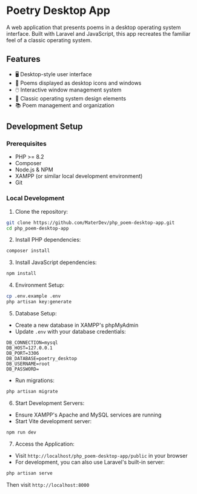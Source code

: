 # Poetry Desktop App

A web application that presents poems in a desktop operating system interface. Built with Laravel and JavaScript, this app recreates the familiar feel of a classic operating system.

## Features

- 🖥️ Desktop-style user interface
- 📝 Poems displayed as desktop icons and windows
- 🖱️ Interactive window management system
- 🎨 Classic operating system design elements
- 📚 Poem management and organization

## Development Setup

### Prerequisites

- PHP >= 8.2
- Composer
- Node.js & NPM
- XAMPP (or similar local development environment)
- Git

### Local Development

1. Clone the repository:
```bash
git clone https://github.com/MaterDev/php_poem-desktop-app.git
cd php_poem-desktop-app
```

2. Install PHP dependencies:
```bash
composer install
```

3. Install JavaScript dependencies:
```bash
npm install
```

4. Environment Setup:
```bash
cp .env.example .env
php artisan key:generate
```

5. Database Setup:
- Create a new database in XAMPP's phpMyAdmin
- Update `.env` with your database credentials:
```
DB_CONNECTION=mysql
DB_HOST=127.0.0.1
DB_PORT=3306
DB_DATABASE=poetry_desktop
DB_USERNAME=root
DB_PASSWORD=
```
- Run migrations:
```bash
php artisan migrate
```

6. Start Development Servers:
- Ensure XAMPP's Apache and MySQL services are running
- Start Vite development server:
```bash
npm run dev
```

7. Access the Application:
- Visit `http://localhost/php_poem-desktop-app/public` in your browser
- For development, you can also use Laravel's built-in server:
```bash
php artisan serve
```
Then visit `http://localhost:8000`
